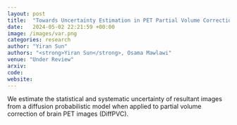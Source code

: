 ```yaml
---
layout: post
title:  "Towards Uncertainty Estimation in PET Partial Volume Correction with a Diffusion Probabilistic Model"
date:   2024-05-02 22:21:59 +00:00
image: /images/var.png
categories: research
author: "Yiran Sun"
authors: "<strong>Yiran Sun</strong>, Osama Mawlawi"
venue: "Under Review"
arxiv: 
code: 
website: 
---
```

We estimate the statistical and systematic uncertainty of resultant images from a diffusion probabilistic model when applied to partial volume correction of brain PET images (DiffPVC).


